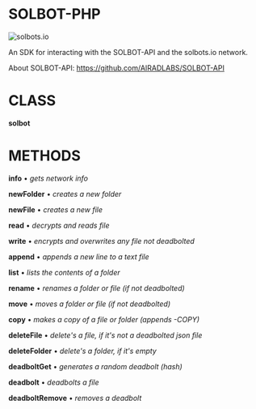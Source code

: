 # SOLBOT-PHP
![solbots.io](http://dev.solbots.io/assets/img/Crypto-Carl-1920x1080.jpg)

An SDK for interacting with the SOLBOT-API and the solbots.io network.

About SOLBOT-API: https://github.com/AIRADLABS/SOLBOT-API

# CLASS

<strong>solbot</strong>

# METHODS

<strong>info</strong> &bull; <i>gets network info</i>

<strong>newFolder</strong> &bull; <i>creates a new folder</i>

<strong>newFile</strong> &bull; <i>creates a new file</i>

<strong>read</strong> &bull; <i>decrypts and reads file</i>

<strong>write</strong> &bull; <i>encrypts and overwrites any file not deadbolted</i>

<strong>append</strong> &bull; <i>appends a new line to a text file</i>

<strong>list</strong> &bull; <i>lists the contents of a folder</i>

<strong>rename</strong> &bull; <i>renames a folder or file (if not deadbolted)</i>

<strong>move</strong> &bull; <i>moves a folder or file (if not deadbolted)</i>

<strong>copy</strong> &bull; <i>makes a copy of a file or folder (appends -COPY)</i>

<strong>deleteFile</strong> &bull; <i>delete's a file, if it's not a deadbolted json file</i>

<strong>deleteFolder</strong> &bull; <i>delete's a folder, if it's empty</i>

<strong>deadboltGet</strong> &bull; <i>generates a random deadbolt (hash)</i>

<strong>deadbolt</strong> &bull; <i>deadbolts a file</i>

<strong>deadboltRemove</strong> &bull; <i>removes a deadbolt</i>

